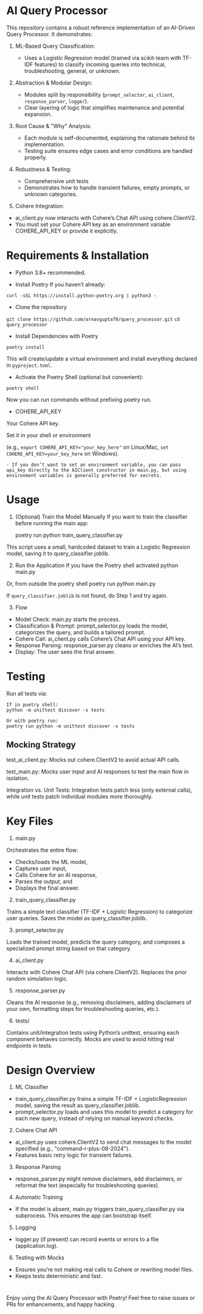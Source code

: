 # AI Query Processor

This repository contains a robust reference implementation of an AI-Driven Query Processor. It demonstrates:

1. ML-Based Query Classification:

    - Uses a Logistic Regression model (trained via scikit-learn with TF-IDF features) to classify incoming queries into technical, troubleshooting, general, or unknown.

2. Abstraction & Modular Design:

   - Modules split by responsibility (`prompt_selector`, `ai_client`, `response_parser`, `logger`).
   - Clear layering of logic that simplifies maintenance and potential expansion.

3. Root Cause & "Why" Analysis:

   - Each module is self-documented, explaining the rationale behind its implementation.
   - Testing suite ensures edge cases and error conditions are handled properly.

4. Robustness & Testing:

   - Comprehensive unit tests
   - Demonstrates how to handle transient failures, empty prompts, or unknown categories.

5. Cohere Integration:

- ai_client.py now interacts with Cohere’s Chat API using cohere.ClientV2.
- You must set your Cohere API key as an environment variable COHERE_API_KEY or provide it explicitly.

# Requirements & Installation

- Python 3.8+ recommended.

- Install Poetry
If you haven’t already:

`curl -sSL https://install.python-poetry.org | python3 -`

- Clone the repository

`git clone https://github.com/arnavgupta70/query_processor.git`
`cd query_processor`

- Install Dependencies with Poetry

`poetry install`

This will create/update a virtual environment and install everything declared in `pyproject.toml`.

- Activate the Poetry Shell (optional but convenient):

`poetry shell`

Now you can run commands without prefixing poetry run.

- COHERE_API_KEY

Your Cohere API key.

Set it in your shell or environment 

(e.g., `export COHERE_API_KEY="your_key_here"` on Linux/Mac, `set COHERE_API_KEY=your_key_here` on Windows).

    - If you don’t want to set an environment variable, you can pass api_key directly to the AIClient constructor in main.py, but using environment variables is generally preferred for secrets.

# Usage

1. (Optional) Train the Model Manually
If you want to train the classifier before running the main app:

    poetry run python train_query_classifier.py

This script uses a small, hardcoded dataset to train a Logistic Regression model, saving it to query_classifier.joblib.

2. Run the Application
If you have the Poetry shell activated
    python main.py

Or, from outside the poetry shell
    poetry run python main.py

If `query_classifier.joblib` is not found, do Step 1 and try again.

3. Flow
- Model Check: main.py starts the process.
- Classification & Prompt: prompt_selector.py loads the model, categorizes the query, and builds a tailored prompt.
- Cohere Call: ai_client.py calls Cohere’s Chat API using your API key.
- Response Parsing: response_parser.py cleans or enriches the AI’s text.
- Display: The user sees the final answer.

# Testing
Run all tests via:

    If in poetry shell:
    python -m unittest discover -s tests

    Or with poetry run:
    poetry run python -m unittest discover -s tests

## Mocking Strategy
test_ai_client.py: Mocks out cohere.ClientV2 to avoid actual API calls.

test_main.py: Mocks user input and AI responses to test the main flow in isolation.

Integration vs. Unit Tests: Integration tests patch less (only external calls), while unit tests patch individual modules more thoroughly.

# Key Files

1. main.py

Orchestrates the entire flow:
- Checks/loads the ML model,
- Captures user input,
- Calls Cohere for an AI response,
- Parses the output, and
- Displays the final answer.

2. train_query_classifier.py

Trains a simple text classifier (TF-IDF + Logistic Regression) to categorize user queries. Saves the model as query_classifier.joblib.

3. prompt_selector.py

Loads the trained model, predicts the query category, and composes a specialized prompt string based on that category.

4. ai_client.py

Interacts with Cohere Chat API (via cohere.ClientV2). Replaces the prior random simulation logic.

5. response_parser.py

Cleans the AI response (e.g., removing disclaimers, adding disclaimers of your own, formatting steps for troubleshooting queries, etc.).

6. tests/

Contains unit/integration tests using Python’s unittest, ensuring each component behaves correctly. Mocks are used to avoid hitting real endpoints in tests.

# Design Overview

1. ML Classifier
- train_query_classifier.py trains a simple TF-IDF + LogisticRegression model, saving the result as query_classifier.joblib.
- prompt_selector.py loads and uses this model to predict a category for each new query, instead of relying on manual keyword checks.

2. Cohere Chat API
- ai_client.py uses cohere.ClientV2 to send chat messages to the model specified (e.g., "command-r-plus-08-2024").
- Features basic retry logic for transient failures.

3. Response Parsing
- response_parser.py might remove disclaimers, add disclaimers, or reformat the text (especially for troubleshooting queries).

4. Automatic Training
- If the model is absent, main.py triggers train_query_classifier.py via subprocess. This ensures the app can bootstrap itself.

5. Logging
- logger.py (if present) can record events or errors to a file (application.log).

6. Testing with Mocks
- Ensures you’re not making real calls to Cohere or rewriting model files.
- Keeps tests deterministic and fast.

#

Enjoy using the AI Query Processor with Poetry!
Feel free to raise issues or PRs for enhancements, and happy hacking.
